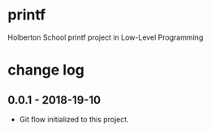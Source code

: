 # printf
Holberton School printf project in Low-Level Programming

# change log

## 0.0.1 - 2018-19-10
- Git flow initialized to this project.